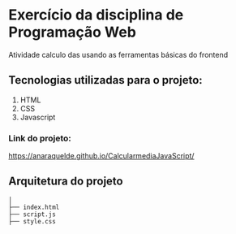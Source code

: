 # Exercício da disciplina de Programação Web

Atividade calculo das usando as ferramentas básicas do frontend

## Tecnologias utilizadas para o projeto:
1. HTML
2. CSS
3. Javascript


### Link do projeto: 

https://anaraquelde.github.io/CalcularmediaJavaScript/

## Arquitetura do projeto

```
│
├── index.html
├── script.js
├── style.css


```
